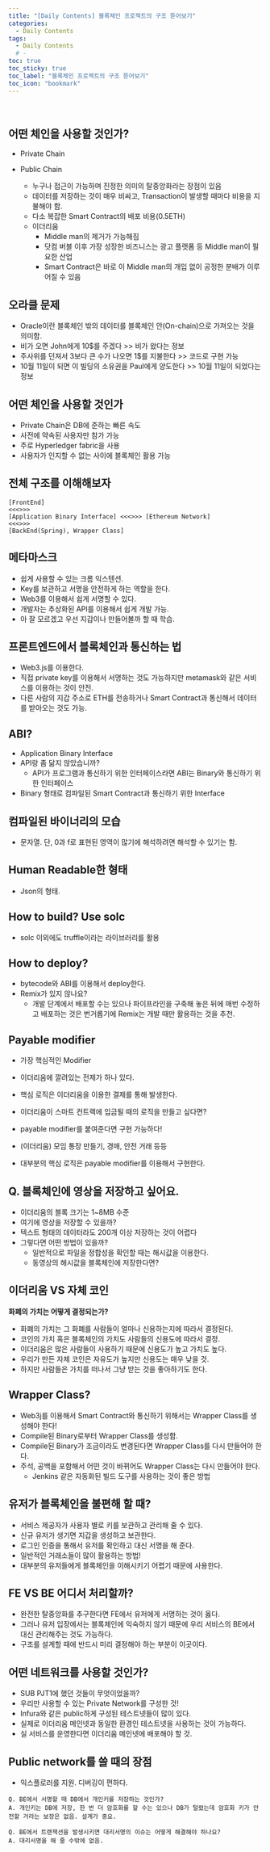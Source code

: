 ```yaml
---
title: "[Daily Contents] 블록체인 프로젝트의 구조 뜯어보기"
categories:
  - Daily Contents
tags:
  - Daily Contents
  # -
toc: true
toc_sticky: true
toc_label: "블록체인 프로젝트의 구조 뜯어보기"
toc_icon: "bookmark"
---
```


<br>

## 어떤 체인을 사용할 것인가?

- Private Chain

- Public Chain
  - 누구나 접근이 가능하며 진정한 의미의 탈중앙화라는 장점이 있음
  - 데이터를 저장하는 것이 매우 비싸고, Transaction이 발생할 때마다 비용을 지불해야 함.
  - 다소 복잡한 Smart Contract의 배포 비용(0.5ETH)
  - 이더리움
    - Middle man의 제거가 가능해짐
    - 닷컴 버블 이후 가장 성장한 비즈니스는 광고 플랫폼 등 Middle man이 필요한 산업
    - Smart Contract은 바로 이 Middle man의 개입 없이 공정한 분배가 이루어질 수 있음

## 오라클 문제

- Oracle이란 블록체인 밖의 데이터를 블록체인 안(On-chain)으로 가져오는 것을 의미함.
- 비가 오면 John에게 10$를 주겠다 >> 비가 왔다는 정보
- 주사위를 던져서 3보다 큰 수가 나오면 1$를 지불한다 >> 코드로 구현 가능
- 10월 11일이 되면 이 빌딩의 소유권을 Paul에게 양도한다 >> 10월 11일이 되었다는 정보

## 어떤 체인을 사용할 것인가

- Private Chain은 DB에 준하는 빠른 속도
- 사전에 약속된 사용자만 참가 가능
- 주로 Hyperledger fabric을 사용
- 사용자가 인지할 수 없는 사이에 블록체인 활용 가능

## 전체 구조를 이해해보자

```
[FrontEnd]
<<<>>>
[Application Binary Interface] <<<>>> [Ethereum Network]
<<<>>>
[BackEnd(Spring), Wrapper Class]
```

## 메타마스크

- 쉽게 사용할 수 있는 크롬 익스텐션.
- Key를 보관하고 서명을 안전하게 하는 역할을 한다.
- Web3를 이용해서 쉽게 서명할 수 있다.
- 개발자는 추상화된 API를 이용해서 쉽게 개발 가능.
- 아 잘 모르겠고 우선 지갑이나 만들어볼까 할 때 학습.

## 프론트엔드에서 블록체인과 통신하는 법

- Web3.js를 이용한다.
- 직접 private key를 이용해서 서명하는 것도 가능하지만 metamask와 같은 서비스를 이용하는 것이 안전.
- 다른 사람의 지갑 주소로 ETH를 전송하거나 Smart Contract과 통신해서 데이터를 받아오는 것도 가능.

## ABI?

- Application Binary Interface
- API랑 좀 닮지 않았습니까?
  - API가 프로그램과 통신하기 위한 인터페이스라면 ABI는 Binary와 통신하기 위한 인터페이스
- Binary 형태로 컴파일된 Smart Contract과 통신하기 위한 Interface

## 컴파일된 바이너리의 모습

- 문자열. 단, 0과 f로 표현된 영역이 많기에 해석하려면 해석할 수 있기는 함.

## Human Readable한 형태

- Json의 형태.

## How to build? Use solc

- solc 이외에도 truffle이라는 라이브러리를 활용

## How to deploy?

- bytecode와 ABI를 이용해서 deploy한다.
- Remix가 있지 않나요?
  - 개발 단계에서 배포할 수는 있으나 파이프라인을 구축해 놓은 뒤에 매번 수정하고 배포하는 것은 번거롭기에 Remix는 개발 때만 활용하는 것을 추천.

## Payable modifier

- 가장 핵심적인 Modifier

- 이더리움에 깔려있는 전제가 하나 있다.
- 핵심 로직은 이더리움을 이용한 결제를 통해 발생한다.
- 이더리움이 스마트 컨트랙에 입금될 때의 로직을 만들고 싶다면?
- payable modifier를 붙여준다면 구현 가능하다!
- (이더리움) 모임 통장 만들기, 경매, 안전 거래 등등
- 대부분의 핵심 로직은 payable modifier를 이용해서 구현한다.

## Q. 블록체인에 영상을 저장하고 싶어요.

- 이더리움의 블록 크기는 1~8MB 수준
- 여기에 영상을 저장할 수 있을까?
- 텍스트 형태의 데이터라도 200개 이상 저장하는 것이 어렵다
- 그렇다면 어떤 방법이 있을까?
  - 일반적으로 파일을 정합성을 확인할 때는 해시값을 이용한다.
  - 동영상의 해시값을 블록체인에 저장한다면?

## 이더리움 VS 자체 코인

**화폐의 가치는 어떻게 결정되는가?**

- 화폐의 가치는 그 화폐를 사람들이 얼마나 신용하는지에 따라서 결정된다.
- 코인의 가치 혹은 블록체인의 가치도 사람들의 신용도에 따라서 결정.
- 이더리움은 많은 사람들이 사용하기 때문에 신용도가 높고 가치도 높다.
- 우리가 만든 자체 코인은 자유도가 높지만 신용도는 매우 낮을 것.
- 하지만 사람들은 가치를 떠나서 그냥 받는 것을 좋아하기도 한다.

## Wrapper Class?

- Web3j를 이용해서 Smart Contract와 통신하기 위해서는 Wrapper Class를 생성해야 한다!
- Compile된 Binary로부터 Wrapper Class를 생성함.
- Compile된 Binary가 조금이라도 변경된다면 Wrapper Class를 다시 만들어야 한다.
- 주석, 공백을 포함해서 어떤 것이 바뀌어도 Wrapper Class는 다시 만들어야 한다.
  - Jenkins 같은 자동화된 빌드 도구를 사용하는 것이 좋은 방법

## 유저가 블록체인을 불편해 할 때?

- 서비스 제공자가 사용자 별로 키를 보관하고 관리해 줄 수 있다.
- 신규 유저가 생기면 지갑을 생성하고 보관한다.
- 로그인 인증을 통해서 유저를 확인하고 대신 서명을 해 준다.
- 일반적인 거래소들이 많이 활용하는 방법!
- 대부분의 유저들에게 블록체인을 이해시키기 어렵기 때문에 사용한다.

## FE VS BE 어디서 처리할까?

- 완전한 탈중앙화를 추구한다면 FE에서 유저에게 서명하는 것이 옳다.
- 그러나 유저 입장에서는 블록체인에 익숙하지 않기 때문에 우리 서비스의 BE에서 대신 관리해주는 것도 가능하다.
- 구조를 설계할 때에 반드시 미리 결정해야 하는 부분이 이곳이다.

## 어떤 네트워크를 사용할 것인가?

- SUB PJT1에 했던 것들이 무엇이었을까?
- 우리만 사용할 수 있는 Private Network를 구성한 것!
- Infura와 같은 public하게 구성된 테스트넷들이 많이 있다.
- 실제로 이더리움 메인넷과 동일한 환경인 테스트넷을 사용하는 것이 가능하다.
- 실 서비스를 운영한다면 이더리움 메인넷에 배포해야 할 것.

## Public network를 쓸 때의 장점

- 익스플로러를 지원. 디버깅이 편하다.

```
Q. BE에서 서명할 때 DB에서 개인키를 저장하는 것인가?
A. 개인키는 DB에 저장, 한 번 더 암호화를 할 수는 있으나 DB가 털렸는데 암호화 키가 안전할 거라는 보장은 없음. 설계가 중요.
```

```
Q. BE에서 트랜잭션을 발생시키면 대리서명의 이슈는 어떻게 해결해야 하나요?
A. 대리서명을 해 줄 수밖에 없음.
```
